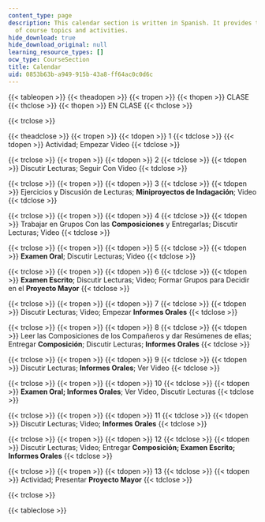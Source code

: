 ```yaml
---
content_type: page
description: This calendar section is written in Spanish. It provides the schedule
  of course topics and activities.
hide_download: true
hide_download_original: null
learning_resource_types: []
ocw_type: CourseSection
title: Calendar
uid: 0853b63b-a949-915b-43a8-ff64ac0c0d6c
---
```


{{< tableopen >}}
{{< theadopen >}}
{{< tropen >}}
{{< thopen >}}
CLASE
{{< thclose >}}
{{< thopen >}}
EN CLASE
{{< thclose >}}

{{< trclose >}}

{{< theadclose >}}
{{< tropen >}}
{{< tdopen >}}
1
{{< tdclose >}}
{{< tdopen >}}
Actividad; Empezar Video
{{< tdclose >}}

{{< trclose >}}
{{< tropen >}}
{{< tdopen >}}
2
{{< tdclose >}}
{{< tdopen >}}
Discutir Lecturas; Seguir Con Video
{{< tdclose >}}

{{< trclose >}}
{{< tropen >}}
{{< tdopen >}}
3
{{< tdclose >}}
{{< tdopen >}}
Ejercicios y Discusión de Lecturas; **Miniproyectos de Indagación**; Video
{{< tdclose >}}

{{< trclose >}}
{{< tropen >}}
{{< tdopen >}}
4
{{< tdclose >}}
{{< tdopen >}}
Trabajar en Grupos Con las **Composiciones** y Entregarlas; Discutir Lecturas; Video
{{< tdclose >}}

{{< trclose >}}
{{< tropen >}}
{{< tdopen >}}
5
{{< tdclose >}}
{{< tdopen >}}
**Examen Oral**; Discutir Lecturas; Video
{{< tdclose >}}

{{< trclose >}}
{{< tropen >}}
{{< tdopen >}}
6
{{< tdclose >}}
{{< tdopen >}}
**Examen Escrito**; Discutir Lecturas; Video; Formar Grupos para Decidir en el **Proyecto Mayor**
{{< tdclose >}}

{{< trclose >}}
{{< tropen >}}
{{< tdopen >}}
7
{{< tdclose >}}
{{< tdopen >}}
Discutir Lecturas; Video; Empezar **Informes Orales**
{{< tdclose >}}

{{< trclose >}}
{{< tropen >}}
{{< tdopen >}}
8
{{< tdclose >}}
{{< tdopen >}}
Leer las Composiciones de los Compañeros y dar Resúmenes de ellas; Entregar **Composición**; Discutir Lecturas; **Informes Orales**
{{< tdclose >}}

{{< trclose >}}
{{< tropen >}}
{{< tdopen >}}
9
{{< tdclose >}}
{{< tdopen >}}
Discutir Lecturas; **Informes Orales**; Ver Video
{{< tdclose >}}

{{< trclose >}}
{{< tropen >}}
{{< tdopen >}}
10
{{< tdclose >}}
{{< tdopen >}}
**Examen Oral; Informes Orales**; Ver Video, Discutir Lecturas
{{< tdclose >}}

{{< trclose >}}
{{< tropen >}}
{{< tdopen >}}
11
{{< tdclose >}}
{{< tdopen >}}
Discutir Lecturas; Video; **Informes Orales**
{{< tdclose >}}

{{< trclose >}}
{{< tropen >}}
{{< tdopen >}}
12
{{< tdclose >}}
{{< tdopen >}}
Discutir Lecturas; Video; Entregar **Composición; Examen Escrito; Informes Orales**
{{< tdclose >}}

{{< trclose >}}
{{< tropen >}}
{{< tdopen >}}
13
{{< tdclose >}}
{{< tdopen >}}
Actividad; Presentar **Proyecto Mayor**
{{< tdclose >}}

{{< trclose >}}

{{< tableclose >}}